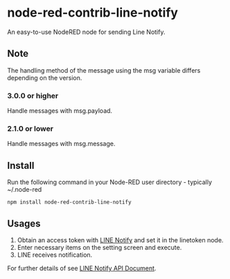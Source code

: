 # node-red-contrib-line-notify

An easy-to-use NodeRED node for sending Line Notify.

## Note

The handling method of the message using the msg variable differs depending on the version.

### 3.0.0 or higher

Handle messages with msg.payload.

### 2.1.0 or lower

Handle messages with msg.message.

## Install

Run the following command in your Node-RED user directory - typically ~/.node-red

```shell
npm install node-red-contrib-line-notify
```

## Usages

1. Obtain an access token with [LINE Notify](https://notify-bot.line.me/en/) and set it in the linetoken node.
2. Enter necessary items on the setting screen and execute.
3. LINE receives notification.

For further details of see [LINE Notify API Document](https://notify-bot.line.me/doc/en/).